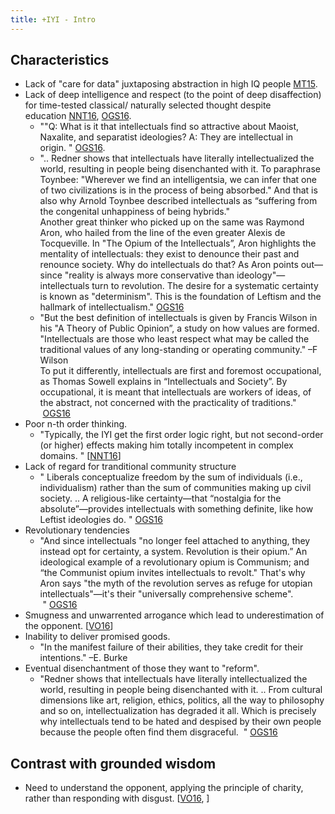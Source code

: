 ```yaml
---
title: +IYI - Intro
---
```

  

## Characteristics

- Lack of "care for data" juxtaposing abstraction in high IQ people [MT15](https://manasataramgini.wordpress.com/2015/12/23/lutika-somakhyo%E1%B8%A5-pravada%E1%B8%A5/).
- Lack of deep intelligence and respect (to the point of deep disaffection) for time-tested classical/ naturally selected thought despite education [NNT16](https://medium.com/@nntaleb/the-intellectual-yet-idiot-13211e2d0577#.lepgset6y), [OGS16](https://twitter.com/OGSaffron/status/796270938195165185).
    - ""Q: What is it that intellectuals find so attractive about Maoist, Naxalite, and separatist ideologies? A: They are intellectual in origin. " [OGS16](https://twitter.com/OGSaffron/status/796270938195165185).
    - ".. Redner shows that intellectuals have literally intellectualized the world, resulting in people being disenchanted with it. To paraphrase Toynbee: "Wherever we find an intelligentsia, we can infer that one of two civilizations is in the process of being absorbed." And that is also why Arnold Toynbee described intellectuals as “suffering from the congenital unhappiness of being hybrids."  
        Another great thinker who picked up on the same was Raymond Aron, who hailed from the line of the even greater Alexis de Tocqueville. In "The Opium of the Intellectuals”, Aron highlights the mentality of intellectuals: they exist to denounce their past and renounce society. Why do intellectuals do that? As Aron points out—since "reality is always more conservative than ideology"—intellectuals turn to revolution. The desire for a systematic certainty is known as "determinism". This is the foundation of Leftism and the hallmark of intellectualism." [OGS16](https://twitter.com/OGSaffron/status/796270938195165185)
    - "But the best definition of intellectuals is given by Francis Wilson in his "A Theory of Public Opinion”, a study on how values are formed. "Intellectuals are those who least respect what may be called the traditional values of any long-standing or operating community." –F Wilson  
        To put it differently, intellectuals are first and foremost occupational, as Thomas Sowell explains in “Intellectuals and Society”. By occupational, it is meant that intellectuals are workers of ideas, of the abstract, not concerned with the practicality of traditions."  [OGS16](https://twitter.com/OGSaffron/status/796270938195165185)
- Poor n-th order thinking.
    - "Typically, the IYI get the first order logic right, but not second-order (or higher) effects making him totally incompetent in complex domains. " \[[NNT16](https://medium.com/@nntaleb/the-intellectual-yet-idiot-13211e2d0577#.lepgset6y)\]
- Lack of regard for tranditional community structure
    - " Liberals conceptualize freedom by the sum of individuals (i.e., individualism) rather than the sum of communities making up civil society. .. A religious-like certainty—that “nostalgia for the absolute”—provides intellectuals with something definite, like how Leftist ideologies do. " [OGS16](https://twitter.com/OGSaffron/status/796270938195165185)
- Revolutionary tendencies
    - "And since intellectuals "no longer feel attached to anything, they instead opt for certainty, a system. Revolution is their opium.” An ideological example of a revolutionary opium is Communism; and “the Communist opium invites intellectuals to revolt." That's why Aron says "the myth of the revolution serves as refuge for utopian intellectuals"—it's their "universally comprehensive scheme".  " [OGS16](https://twitter.com/OGSaffron/status/796270938195165185)
- Smugness and unwarrented arrogance which lead to underestimation of the opponent. \[[VO16](http://www.vox.com/2016/4/21/11451378/smug-american-liberalism)\]
- Inability to deliver promised goods.
    - "In the manifest failure of their abilities, they take credit for their intentions." –E. Burke
- Eventual disenchantment of those they want to "reform".
    - "Redner shows that intellectuals have literally intellectualized the world, resulting in people being disenchanted with it. .. From cultural dimensions like art, religion, ethics, politics, all the way to philosophy and so on, intellectualization has degraded it all. Which is precisely why intellectuals tend to be hated and despised by their own people because the people often find them disgraceful.  " [OGS16](https://twitter.com/OGSaffron/status/796270938195165185)

## Contrast with grounded wisdom

- Need to understand the opponent, applying the principle of charity, rather than responding with disgust. \[[VO16](http://www.vox.com/2016/4/21/11451378/smug-american-liberalism), \]